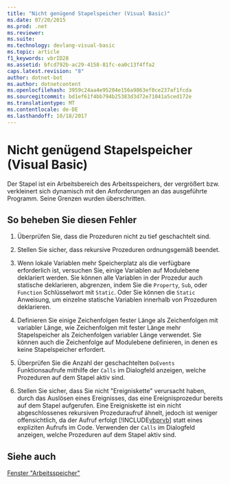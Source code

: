 ```yaml
---
title: "Nicht genügend Stapelspeicher (Visual Basic)"
ms.date: 07/20/2015
ms.prod: .net
ms.reviewer: 
ms.suite: 
ms.technology: devlang-visual-basic
ms.topic: article
f1_keywords: vbrID28
ms.assetid: bfcd792b-ac29-4158-81fc-ea0c13f4ffa2
caps.latest.revision: "8"
author: dotnet-bot
ms.author: dotnetcontent
ms.openlocfilehash: 3959c24aa4e95204e156a9863ef0ce237af1fcda
ms.sourcegitcommit: bd1ef61f4bb794b25383d3d72e71041a5ced172e
ms.translationtype: MT
ms.contentlocale: de-DE
ms.lasthandoff: 10/18/2017
---
```

# <a name="out-of-stack-space-visual-basic"></a>Nicht genügend Stapelspeicher (Visual Basic)
Der Stapel ist ein Arbeitsbereich des Arbeitsspeichers, der vergrößert bzw. verkleinert sich dynamisch mit den Anforderungen an das ausgeführte Programm. Seine Grenzen wurden überschritten.  
  
## <a name="to-correct-this-error"></a>So beheben Sie diesen Fehler  
  
1.  Überprüfen Sie, dass die Prozeduren nicht zu tief geschachtelt sind.  
  
2.  Stellen Sie sicher, dass rekursive Prozeduren ordnungsgemäß beendet.  
  
3.  Wenn lokale Variablen mehr Speicherplatz als die verfügbare erforderlich ist, versuchen Sie, einige Variablen auf Modulebene deklariert werden. Sie können alle Variablen in der Prozedur auch statische deklarieren, abgrenzen, indem Sie die `Property`, `Sub`, oder `Function` Schlüsselwort mit `Static`. Oder Sie können die `Static` Anweisung, um einzelne statische Variablen innerhalb von Prozeduren deklarieren.  
  
4.  Definieren Sie einige Zeichenfolgen fester Länge als Zeichenfolgen mit variabler Länge, wie Zeichenfolgen mit fester Länge mehr Stapelspeicher als Zeichenfolgen variabler Länge verwendet. Sie können auch die Zeichenfolge auf Modulebene definieren, in denen es keine Stapelspeicher erfordert.  
  
5.  Überprüfen Sie die Anzahl der geschachtelten `DoEvents` Funktionsaufrufe mithilfe der `Calls` im Dialogfeld anzeigen, welche Prozeduren auf dem Stapel aktiv sind.  
  
6.  Stellen Sie sicher, dass Sie nicht "Ereigniskette" verursacht haben, durch das Auslösen eines Ereignisses, das eine Ereignisprozedur bereits auf dem Stapel aufgerufen. Eine Ereigniskette ist ein nicht abgeschlossenes rekursiven Prozeduraufruf ähnelt, jedoch ist weniger offensichtlich, da der Aufruf erfolgt [!INCLUDE[vbprvb](~/includes/vbprvb-md.md)] statt eines expliziten Aufrufs im Code. Verwenden der `Calls` im Dialogfeld anzeigen, welche Prozeduren auf dem Stapel aktiv sind.  
  
## <a name="see-also"></a>Siehe auch  
 [Fenster "Arbeitsspeicher"](/visualstudio/debugger/memory-windows)
